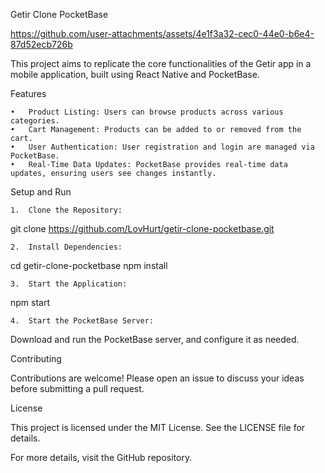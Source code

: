 Getir Clone PocketBase

https://github.com/user-attachments/assets/4e1f3a32-cec0-44e0-b6e4-87d52ecb726b

This project aims to replicate the core functionalities of the Getir app in a mobile application, built using React Native and PocketBase.

Features

	•	Product Listing: Users can browse products across various categories.
	•	Cart Management: Products can be added to or removed from the cart.
	•	User Authentication: User registration and login are managed via PocketBase.
	•	Real-Time Data Updates: PocketBase provides real-time data updates, ensuring users see changes instantly.

Setup and Run

	1.	Clone the Repository:

git clone https://github.com/LovHurt/getir-clone-pocketbase.git


	2.	Install Dependencies:

cd getir-clone-pocketbase
npm install


	3.	Start the Application:

npm start


	4.	Start the PocketBase Server:
Download and run the PocketBase server, and configure it as needed.

Contributing

Contributions are welcome! Please open an issue to discuss your ideas before submitting a pull request.

License

This project is licensed under the MIT License. See the LICENSE file for details.

For more details, visit the GitHub repository.




